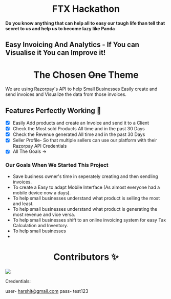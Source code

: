 <h1 align=center> FTX Hackathon</h1>

**Do you know anything that can help all to easy our tough life than tell that secret to us and help us to become lazy like Panda**




## Easy Invoicing And Analytics - If You can Visualise it You can Improve it!






<h1 align=center> The Chosen <strike>One</strike> Theme </h1>

We are using Razorpay's API to help Small Businesses Easily create and send invoices and Visualize the data from those invoices.

## Features Perfectly Working 👣

- [x] Easily Add products and create an Invoice and send it to a Client
- [x] Check the Most sold Products All time and in the past 30 Days
- [x] Check the Revenue generated All time and in the past 30 Days 
- [x] Seller Profile- So that multiple sellers can use our platform with their Razorpay API Credentials
- [x] All The Goals ->

### Our Goals When We Started This Project

* Save business owner's time in seperately creating and then sendling invoices.
* To create a Easy to adapt Mobile Interface (As almost everyone had a mobile device now a days).
* To help small businesses understand what product is selling the most and least.
* To help small businesses understand what product is generating the most revenue and vice versa.
* To help small businesses shift to an online invoicing system for easy Tax Calculation and Inventory.
* To help small businesses 
* 



<h1 align=center> Contributors ✨ </h1>


<a href="https://github.com/NavanshGoel/RazorPay-Hackathon/graphs/contributors">
  <img src="https://contrib.rocks/image?repo=NavanshGoel/RazorPay-Hackathon" />
</a>




Credentials:

user- harshit@gmail.com
pass- test123